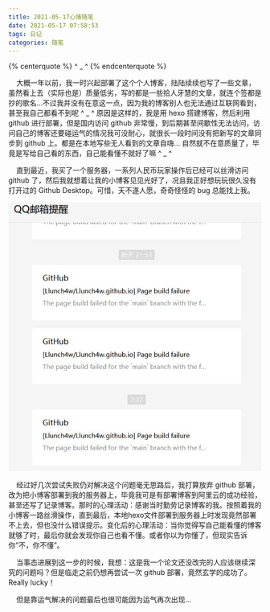 ```yaml
---
title: 2021-05-17心情随笔
date: 2021-05-17 07:58:53
tags: 日记
categories: 随笔
---
```


{% centerquote %} ^ _ ^ {% endcenterquote %}
<!-- more -->

&nbsp;&nbsp;&nbsp;&nbsp;大概一年以前，我一时兴起部署了这个个人博客，陆陆续续也写了一些文章，虽然看上去（实际也是）质量低劣，写的都是一些拾人牙慧的文章，就连个签都是抄的歌名...不过我并没有在意这一点，因为我的博客别人也无法通过互联网看到，甚至我自己都看不到呢 ^ _ ^ 原因是这样的，我是用 hexo 搭建博客，然后利用 github 进行部署，但是国内访问 github 非常慢，到后期甚至间歇性无法访问，访问自己的博客还要碰运气的情况我可没耐心，就很长一段时间没有把新写的文章同步到 github 上。都是在本地写些无人看到的文章自嗨... 自然就不在意质量了，毕竟是写给自己看的东西，自己能看懂不就好了嘛 ^ _ ^

&nbsp;&nbsp;&nbsp;&nbsp;直到最近，我买了一个服务器，一系列人民币玩家操作后已经可以丝滑访问 github 了，然后我就想着让我的小博客见见光好了，况且我正好想玩玩很久没有打开过的 Github Desktop。可惜，天不遂人愿，奇奇怪怪的 bug 总能找上我。

![](./2021-05-17心情随笔/1.jpg)

&nbsp;&nbsp;&nbsp;&nbsp;经过好几次尝试失败仍对解决这个问题毫无思路后，我打算放弃 github 部署，改为把小博客部署到我的服务器上，毕竟我可是有部署博客到阿里云的成功经验，甚至还写了记录博客。那时的心理活动：感谢当时勤劳记录博客的我。按照着我的小博客一路丝滑操作，直到最后，本地hexo文件部署到服务器上时发现竟然部署不上去，但也没什么错误提示。变化后的心理活动：当你觉得写自己能看懂的博客就够了时，最后你就会发现你自己也看不懂。或者你以为你懂了，但现实告诉你“不，你不懂”。

&nbsp;&nbsp;&nbsp;&nbsp;当事态进展到这一步的时候，我想：这是我一个论文还没改完的人应该继续深究的问题吗？但是临走之前仍想再尝试一次 github 部署，竟然玄学的成功了。Really lucky！

&nbsp;&nbsp;&nbsp;&nbsp;但是靠运气解决的问题最后也很可能因为运气再次出现...

